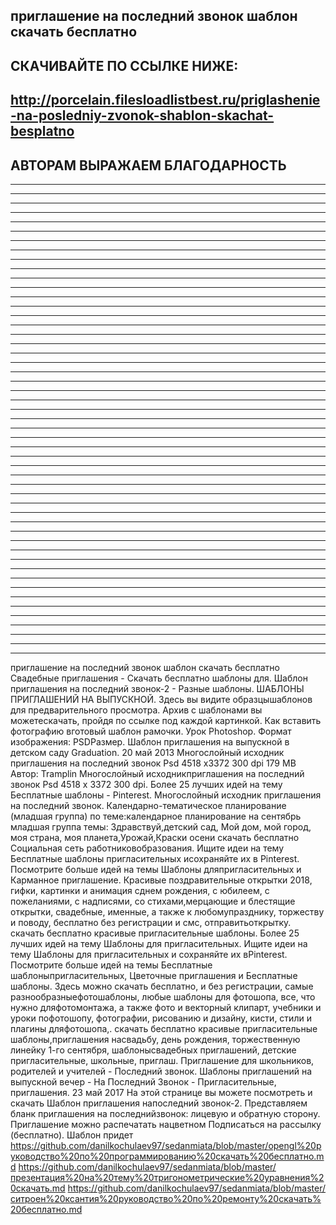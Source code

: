 приглашение на последний звонок шаблон скачать бесплатно
--------------------------------------------------
СКАЧИВАЙТЕ ПО ССЫЛКЕ НИЖЕ:
--------------------------------------------------
http://porcelain.filesloadlistbest.ru/priglashenie-na-posledniy-zvonok-shablon-skachat-besplatno
--------------------------------------------------
АВТОРАМ ВЫРАЖАЕМ БЛАГОДАРНОСТЬ
--------------------------------------------------
--------------------------------------------------
--------------------------------------------------
--------------------------------------------------
--------------------------------------------------
--------------------------------------------------
--------------------------------------------------
--------------------------------------------------
--------------------------------------------------
--------------------------------------------------
--------------------------------------------------
--------------------------------------------------
--------------------------------------------------
--------------------------------------------------
--------------------------------------------------
--------------------------------------------------
--------------------------------------------------
--------------------------------------------------
--------------------------------------------------
--------------------------------------------------
--------------------------------------------------
--------------------------------------------------
--------------------------------------------------
--------------------------------------------------
--------------------------------------------------
--------------------------------------------------
--------------------------------------------------
--------------------------------------------------
--------------------------------------------------
--------------------------------------------------
--------------------------------------------------
--------------------------------------------------
--------------------------------------------------
--------------------------------------------------
--------------------------------------------------
--------------------------------------------------
--------------------------------------------------
--------------------------------------------------
--------------------------------------------------
--------------------------------------------------
--------------------------------------------------
--------------------------------------------------
--------------------------------------------------
--------------------------------------------------
--------------------------------------------------
--------------------------------------------------
--------------------------------------------------
--------------------------------------------------
--------------------------------------------------
--------------------------------------------------
--------------------------------------------------
--------------------------------------------------
приглашение на последний звонок шаблон скачать бесплатно Свадебные приглашения - Скачать бесплатно шаблоны для. Шаблон приглашения на последний звонок-2 - Разные шаблоны. ШАБЛОНЫ ПРИГЛАШЕНИЙ НА ВЫПУСКНОЙ. Здесь вы видите образцышаблонов для предварительного просмотра. Архив с шаблонами вы можетескачать, пройдя по ссылке под каждой картинкой. Как вставить фотографию вготовый шаблон рамочки. Урок Photoshop. Формат изображения: PSDРазмер. Шаблон приглашения на выпускной в детском саду  Graduation. 20 май 2013  Многослойный исходник приглашения на последний звонок Psd  4518 x3372  300 dpi  179 MB Автор: Tramplin Многослойный исходникприглашения на последний звонок Psd  4518 x 3372  300 dpi. Более 25 лучших идей на тему Бесплатные шаблоны  - Pinterest. Многослойный исходник приглашения на последний звонок. Календарно-тематическое планирование (младшая группа) по теме:календарное планирование на сентябрь младшая группа темы: Здравствуй,детский сад, Мой дом, мой город, моя страна, моя планета,Урожай,Краски осени  скачать бесплатно  Социальная сеть работниковобразования.
Ищите идеи на тему Бесплатные шаблоны пригласительных исохраняйте их в Pinterest.  Посмотрите больше идей на темы Шаблоны дляпригласительных и Карманное приглашение. Красивые поздравительные открытки 2018, гифки, картинки и анимация сднем рождения, с юбилеем, с пожеланиями, с надписями, со стихами,мерцающие и блестящие открытки, свадебные, именные, а также к любомупразднику, торжеству и поводу, бесплатно без регистрации и смс, отправитьоткрытку. скачать бесплатно красивые пригласительные шаблоны. Более 25 лучших идей на тему Шаблоны для пригласительных. Ищите идеи на тему Шаблоны для пригласительных и сохраняйте их вPinterest.  Посмотрите больше идей на темы Бесплатные шаблоныпригласительных, Цветочные приглашения и Бесплатные шаблоны. Здесь можно скачать бесплатно, и без регистрации, самые разнообразныефотошаблоны, любые шаблоны для фотошопа, все, что нужно дляфотомонтажа, а также фото и векторный клипарт, учебники и уроки пофотошопу, фотографии, рисованию и дизайну, кисти, стили и плагины дляфотошопа,. скачать бесплатно красивые пригласительные шаблоны,приглашения насвадьбу, день рождения, торжественную линейку 1-го сентября, шаблонысвадебных приглашений, детские пригласительные, школьные, приглаш. Приглашение для школьников, родителей и учителей - Последний звонок. Шаблоны приглашений на выпускной вечер -
На Последний Звонок - Пригласительные, приглашения. 23 май 2017  На этой странице вы можете посмотреть и скачать Шаблон приглашения напоследний звонок-2.  Представляем бланк приглашения на последнийзвонок: лицевую и обратную сторону. Приглашение можно распечатать нацветном  Подписаться на рассылку (бесплатно). Шаблон придет
https://github.com/danilkochulaev97/sedanmiata/blob/master/opengl%20руководство%20по%20программированию%20скачать%20бесплатно.md
https://github.com/danilkochulaev97/sedanmiata/blob/master/презентация%20на%20тему%20тригонометрические%20уравнения%20скачать.md
https://github.com/danilkochulaev97/sedanmiata/blob/master/ситроен%20ксантия%20руководство%20по%20ремонту%20скачать%20бесплатно.md